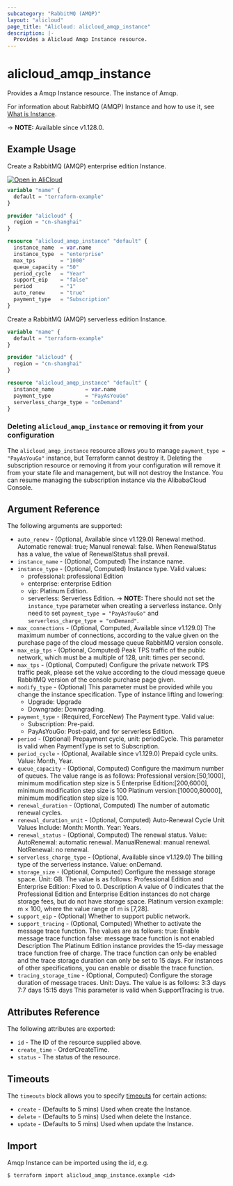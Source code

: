 ```yaml
---
subcategory: "RabbitMQ (AMQP)"
layout: "alicloud"
page_title: "Alicloud: alicloud_amqp_instance"
description: |-
  Provides a Alicloud Amqp Instance resource.
---
```


# alicloud_amqp_instance

Provides a Amqp Instance resource. The instance of Amqp.

For information about RabbitMQ (AMQP) Instance and how to use it, see [What is Instance](https://www.alibabacloud.com/help/en/message-queue-for-rabbitmq/latest/createinstance).

-> **NOTE:** Available since v1.128.0.

## Example Usage

Create a RabbitMQ (AMQP) enterprise edition Instance.

<div style="display: block;margin-bottom: 40px;"><div class="oics-button" style="float: right;position: absolute;margin-bottom: 10px;">
  <a href="https://api.aliyun.com/terraform?resource=alicloud_amqp_instance&exampleId=45cec220-2e60-4a5f-0eaa-39abcd8e5e46e0861292&activeTab=example&spm=docs.r.amqp_instance.0.45cec2202e&intl_lang=EN_US" target="_blank">
    <img alt="Open in AliCloud" src="https://img.alicdn.com/imgextra/i1/O1CN01hjjqXv1uYUlY56FyX_!!6000000006049-55-tps-254-36.svg" style="max-height: 44px; max-width: 100%;">
  </a>
</div></div>

```terraform
variable "name" {
  default = "terraform-example"
}

provider "alicloud" {
  region = "cn-shanghai"
}

resource "alicloud_amqp_instance" "default" {
  instance_name  = var.name
  instance_type  = "enterprise"
  max_tps        = "1000"
  queue_capacity = "50"
  period_cycle   = "Year"
  support_eip    = "false"
  period         = "1"
  auto_renew     = "true"
  payment_type   = "Subscription"
}
```

Create a RabbitMQ (AMQP) serverless edition Instance.
```terraform
variable "name" {
  default = "terraform-example"
}

provider "alicloud" {
  region = "cn-shanghai"
}

resource "alicloud_amqp_instance" "default" {
  instance_name          = var.name
  payment_type           = "PayAsYouGo"
  serverless_charge_type = "onDemand"
}
```

### Deleting `alicloud_amqp_instance` or removing it from your configuration

The `alicloud_amqp_instance` resource allows you to manage  `payment_type = "PayAsYouGo"`  instance, but Terraform cannot destroy it.
Deleting the subscription resource or removing it from your configuration will remove it from your state file and management, but will not destroy the Instance.
You can resume managing the subscription instance via the AlibabaCloud Console.

## Argument Reference

The following arguments are supported:
* `auto_renew` - (Optional, Available since v1.129.0) Renewal method. Automatic renewal: true; Manual renewal: false. When RenewalStatus has a value, the value of RenewalStatus shall prevail.
* `instance_name` - (Optional, Computed) The instance name.
* `instance_type` - (Optional, Computed) Instance type. Valid values: 
  - professional: professional Edition 
  - enterprise: enterprise Edition 
  - vip: Platinum Edition.
  - serverless: Serverless Edition.
  -> **NOTE:** There should not set the `instance_type` parameter when creating a serverless instance. Only need to set `payment_type = "PayAsYouGo"` and `serverless_charge_type = "onDemand"`.
* `max_connections` - (Optional, Computed, Available since v1.129.0) The maximum number of connections, according to the value given on the purchase page of the cloud message queue RabbitMQ version console.
* `max_eip_tps` - (Optional, Computed) Peak TPS traffic of the public network, which must be a multiple of 128, unit: times per second.
* `max_tps` - (Optional, Computed) Configure the private network TPS traffic peak, please set the value according to the cloud message queue RabbitMQ version of the console purchase page given.
* `modify_type` - (Optional) This parameter must be provided while you change the instance specification. Type of instance lifting and lowering:
  - Upgrade: Upgrade
  - Downgrade: Downgrading.
* `payment_type` - (Required, ForceNew) The Payment type. Valid value: 
  - Subscription: Pre-paid. 
  - PayAsYouGo: Post-paid, and for serverless Edition.
* `period` - (Optional) Prepayment cycle, unit: periodCycle. This parameter is valid when PaymentType is set to Subscription.
* `period_cycle` - (Optional, Available since v1.129.0) Prepaid cycle units. Value: Month, Year.
* `queue_capacity` - (Optional, Computed) Configure the maximum number of queues. The value range is as follows:  Professional version:[50,1000], minimum modification step size is 5  Enterprise Edition:[200,6000], minimum modification step size is 100  Platinum version:[10000,80000], minimum modification step size is 100.
* `renewal_duration` - (Optional, Computed) The number of automatic renewal cycles.
* `renewal_duration_unit` - (Optional, Computed) Auto-Renewal Cycle Unit Values Include: Month: Month. Year: Years.
* `renewal_status` - (Optional, Computed) The renewal status. Value: AutoRenewal: automatic renewal. ManualRenewal: manual renewal. NotRenewal: no renewal.
* `serverless_charge_type` - (Optional, Available since v1.129.0) The billing type of the serverless instance. Value: onDemand.
* `storage_size` - (Optional, Computed) Configure the message storage space. Unit: GB. The value is as follows:  Professional Edition and Enterprise Edition: Fixed to 0. Description A value of 0 indicates that the Professional Edition and Enterprise Edition instances do not charge storage fees, but do not have storage space. Platinum version example: m × 100, where the value range of m is [7,28].
* `support_eip` - (Optional) Whether to support public network.
* `support_tracing` - (Optional, Computed) Whether to activate the message trace function. The values are as follows:  true: Enable message trace function false: message trace function is not enabled Description The Platinum Edition instance provides the 15-day message trace function free of charge. The trace function can only be enabled and the trace storage duration can only be set to 15 days. For instances of other specifications, you can enable or disable the trace function.
* `tracing_storage_time` - (Optional, Computed) Configure the storage duration of message traces. Unit: Days. The value is as follows:  3:3 days 7:7 days 15:15 days This parameter is valid when SupportTracing is true.

## Attributes Reference

The following attributes are exported:
* `id` - The ID of the resource supplied above.
* `create_time` - OrderCreateTime.
* `status` - The status of the resource.

## Timeouts

The `timeouts` block allows you to specify [timeouts](https://www.terraform.io/docs/configuration-0-11/resources.html#timeouts) for certain actions:
* `create` - (Defaults to 5 mins) Used when create the Instance.
* `delete` - (Defaults to 5 mins) Used when delete the Instance.
* `update` - (Defaults to 5 mins) Used when update the Instance.

## Import

Amqp Instance can be imported using the id, e.g.

```shell
$ terraform import alicloud_amqp_instance.example <id>
```